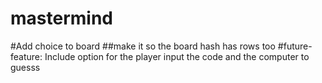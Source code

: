 # mastermind

#Add choice to board
    ##make it so the board hash has rows too
#future-feature: Include option for the player input the code and the computer to guesss
